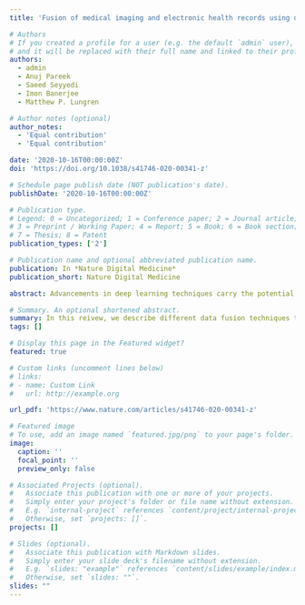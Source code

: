 ```yaml
---
title: 'Fusion of medical imaging and electronic health records using deep learning: a systematic review and implementation guidelines'

# Authors
# If you created a profile for a user (e.g. the default `admin` user), write the username (folder name) here
# and it will be replaced with their full name and linked to their profile.
authors:
  - admin
  - Anuj Pareek
  - Saeed Seyyedi
  - Imon Banerjee
  - Matthew P. Lungren 

# Author notes (optional)
author_notes:
  - 'Equal contribution'
  - 'Equal contribution'

date: '2020-10-16T00:00:00Z'
doi: 'https://doi.org/10.1038/s41746-020-00341-z'

# Schedule page publish date (NOT publication's date).
publishDate: '2020-10-16T00:00:00Z'

# Publication type.
# Legend: 0 = Uncategorized; 1 = Conference paper; 2 = Journal article;
# 3 = Preprint / Working Paper; 4 = Report; 5 = Book; 6 = Book section;
# 7 = Thesis; 8 = Patent
publication_types: ['2']

# Publication name and optional abbreviated publication name.
publication: In *Nature Digital Medicine*
publication_short: Nature Digital Medicine

abstract: Advancements in deep learning techniques carry the potential to make significant contributions to healthcare, particularly in fields that utilize medical imaging for diagnosis, prognosis, and treatment decisions. The current state-of-the-art deep learning models for radiology applications consider only pixel-value information without data informing clinical context. Yet in practice, pertinent and accurate non-imaging data based on the clinical history and laboratory data enable physicians to interpret imaging findings in the appropriate clinical context, leading to a higher diagnostic accuracy, informative clinical decision making, and improved patient outcomes. To achieve a similar goal using deep learning, medical imaging pixel-based models must also achieve the capability to process contextual data from electronic health records (EHR) in addition to pixel data. In this paper, we describe different data fusion techniques that can be applied to combine medical imaging with EHR, and systematically review medical data fusion literature published between 2012 and 2020. We conducted a systematic search on PubMed and Scopus for original research articles leveraging deep learning for fusion of multimodality data. In total, we screened 985 studies and extracted data from 17 papers. By means of this systematic review, we present current knowledge, summarize important results and provide implementation guidelines to serve as a reference for researchers interested in the application of multimodal fusion in medical imaging.

# Summary. An optional shortened abstract.
summary: In this reivew, we describe different data fusion techniques that can be applied to combine medical imaging with EHR, and systematically review medical data fusion literature published between 2012 and 2020. By means of this systematic review, we present current knowledge, summarize important results and provide implementation guidelines to serve as a reference for researchers interested in the application of multimodal fusion in medical imaging.
tags: []

# Display this page in the Featured widget?
featured: true

# Custom links (uncomment lines below)
# links:
# - name: Custom Link
#   url: http://example.org

url_pdf: 'https://www.nature.com/articles/s41746-020-00341-z'

# Featured image
# To use, add an image named `featured.jpg/png` to your page's folder.
image:
  caption: ''
  focal_point: ''
  preview_only: false

# Associated Projects (optional).
#   Associate this publication with one or more of your projects.
#   Simply enter your project's folder or file name without extension.
#   E.g. `internal-project` references `content/project/internal-project/index.md`.
#   Otherwise, set `projects: []`.
projects: []

# Slides (optional).
#   Associate this publication with Markdown slides.
#   Simply enter your slide deck's filename without extension.
#   E.g. `slides: "example"` references `content/slides/example/index.md`.
#   Otherwise, set `slides: ""`.
slides: ""
---
```

